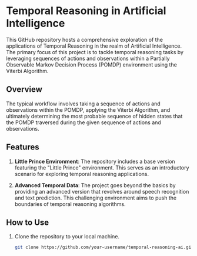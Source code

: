 # Temporal Reasoning in Artificial Intelligence

This GitHub repository hosts a comprehensive exploration of the applications of Temporal Reasoning in the realm of Artificial Intelligence. The primary focus of this project is to tackle temporal reasoning tasks by leveraging sequences of actions and observations within a Partially Observable Markov Decision Process (POMDP) environment using the Viterbi Algorithm.

## Overview

The typical workflow involves taking a sequence of actions and observations within the POMDP, applying the Viterbi Algorithm, and ultimately determining the most probable sequence of hidden states that the POMDP traversed during the given sequence of actions and observations.

## Features

1. **Little Prince Environment**: The repository includes a base version featuring the "Little Prince" environment. This serves as an introductory scenario for exploring temporal reasoning applications.

2. **Advanced Temporal Data**: The project goes beyond the basics by providing an advanced version that revolves around speech recognition and text prediction. This challenging environment aims to push the boundaries of temporal reasoning algorithms.

## How to Use

1. Clone the repository to your local machine.
   ```bash
   git clone https://github.com/your-username/temporal-reasoning-ai.git
